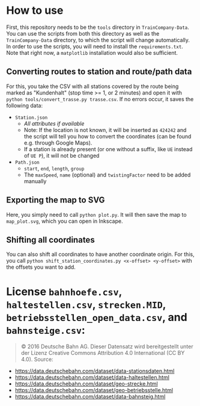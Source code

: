 # How to use
First, this repository needs to be the `tools` directory in `TrainCompany-Data`.
You can use the scripts from both this directory as well as the `TrainCompany-Data` directory, to which the script will change automatically.
In order to use the scripts, you will need to install the `requirements.txt`. Note that right now, a `matplotlib` installation would also be sufficient.

## Converting routes to station and route/path data
For this, you take the CSV with all stations covered by the route being marked as "Kundenhalt" (stop time >= 1, or 2 minutes) and open it with `python tools/convert_trasse.py trasse.csv`.
If no errors occur, it saves the following data:
- `Station.json`
  - _All attributes if available_
  - Note: If the location is not known, it will be inserted as `424242` and the script will tell you how to convert the coordinates (can be found e.g. through Google Maps).
  - If a station is already present (or one without a suffix, like `UE` instead of `UE P`), it will not be changed
- `Path.json`
  - `start`, `end`, `length`, `group`
  - The `maxSpeed`, `name` (optional) and `twistingFactor` need to be added manually

## Exporting the map to SVG
Here, you simply need to call `python plot.py`. It will then save the map to `map_plot.svg`, which you can open in Inkscape.

## Shifting all coordinates
You can also shift all coordinates to have another coordinate origin.
For this, you call `python shift_station_coordinates.py <x-offset> <y-offset>` with the offsets you want to add.

# License `bahnhoefe.csv`, `haltestellen.csv`, `strecken.MID`, `betriebsstellen_open_data.csv`, and `bahnsteige.csv`:
> © 2016 Deutsche Bahn AG. Dieser Datensatz wird bereitgestellt unter der Lizenz Creative Commons Attribution 4.0 International (CC BY 4.0). 
Source:
- https://data.deutschebahn.com/dataset/data-stationsdaten.html
- https://data.deutschebahn.com/dataset/data-haltestellen.html
- https://data.deutschebahn.com/dataset/geo-strecke.html
- https://data.deutschebahn.com/dataset/geo-betriebsstelle.html
- https://data.deutschebahn.com/dataset/data-bahnsteig.html